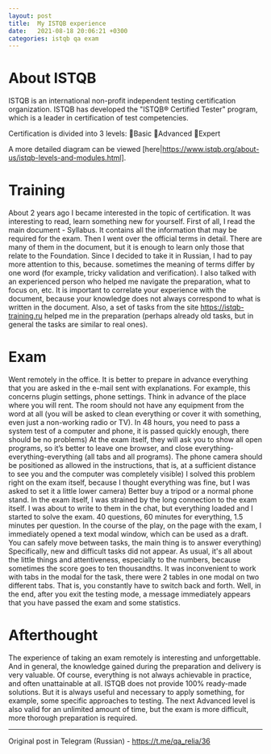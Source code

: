 ```yaml
---
layout: post
title:  My ISTQB experience
date:   2021-08-18 20:06:21 +0300
categories: istqb qa exam
---
```

# About ISTQB
ISTQB is an international non-profit independent testing certification organization.
ISTQB has developed the "ISTQB® Certified Tester" program, which is a leader in certification of test competencies.
 
Certification is divided into 3 levels:
🔹Basic
🔹Advanced
🔹Expert
  
A more detailed diagram can be viewed [here|https://www.istqb.org/about-us/istqb-levels-and-modules.html].
 
# Training
About 2 years ago I became interested in the topic of certification. It was interesting to read, learn something new for yourself.
First of all, I read the main document - Syllabus. It contains all the information that may be required for the exam. Then I went over the official terms in detail. There are many of them in the document, but it is enough to learn only those that relate to the Foundation.
Since I decided to take it in Russian, I had to pay more attention to this, because. sometimes the meaning of terms differ by one word (for example, tricky validation and verification). I also talked with an experienced person who helped me navigate the preparation, what to focus on, etc. It is important to correlate your experience with the document, because your knowledge does not always correspond to what is written in the document.
Also, a set of tasks from the site https://istqb-training.ru helped me in the preparation (perhaps already old tasks, but in general the tasks are similar to real ones).

# Exam
Went remotely in the office. It is better to prepare in advance everything that you are asked in the e-mail sent with explanations. For example, this concerns plugin settings, phone settings. Think in advance of the place where you will rent. The room should not have any equipment from the word at all (you will be asked to clean everything or cover it with something, even just a non-working radio or TV).
In 48 hours, you need to pass a system test of a computer and phone, it is passed quickly enough, there should be no problems)
At the exam itself, they will ask you to show all open programs, so it’s better to leave one browser, and close everything-everything-everything (all tabs and all programs).
The phone camera should be positioned as allowed in the instructions, that is, at a sufficient distance to see you and the computer was completely visible) I solved this problem right on the exam itself, because I thought everything was fine, but I was asked to set it a little lower camera) Better buy a tripod or a normal phone stand.
In the exam itself, I was strained by the long connection to the exam itself. I was about to write to them in the chat, but everything loaded and I started to solve the exam. 40 questions, 60 minutes for everything, 1.5 minutes per question.
In the course of the play, on the page with the exam, I immediately opened a text modal window, which can be used as a draft.
You can safely move between tasks, the main thing is to answer everything)
Specifically, new and difficult tasks did not appear. As usual, it's all about the little things and attentiveness, especially to the numbers, because sometimes the score goes to ten thousandths.
It was inconvenient to work with tabs in the modal for the task, there were 2 tables in one modal on two different tabs. That is, you constantly have to switch back and forth.
Well, in the end, after you exit the testing mode, a message immediately appears that you have passed the exam and some statistics.

# Afterthought
The experience of taking an exam remotely is interesting and unforgettable. And in general, the knowledge gained during the preparation and delivery is very valuable. Of course, everything is not always achievable in practice, and often unattainable at all. ISTQB does not provide 100% ready-made solutions. But it is always useful and necessary to apply something, for example, some specific approaches to testing. The next Advanced level is also valid for an unlimited amount of time, but the exam is more difficult, more thorough preparation is required.

_________________
Original post in Telegram (Russian) - https://t.me/qa_relia/36
